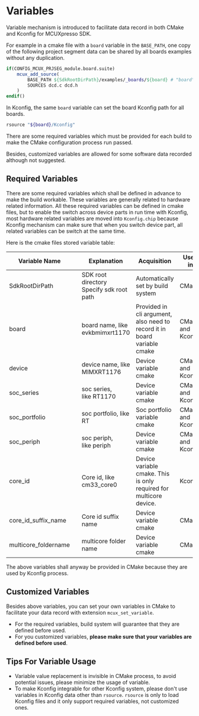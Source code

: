 # Variables

Variable mechanism is introduced to facilitate data record in both CMake and Kconfig for MCUXpresso SDK.

For example in a cmake file with a `board` variable in the `BASE_PATH`, one copy of the following project segment data can be shared by all boards examples without any duplication.

```cmake
if(CONFIG_MCUX_PRJSEG_module.board.suite)
    mcux_add_source(
        BASE_PATH ${SdkRootDirPath}/examples/_boards/${board} # "board" variable shall be defined in each board so that each board can use this project segment
        SOURCES dcd.c dcd.h
    )
endif()
```

In Kconfig, the same `board` variable can set the board Kconfig path for all boards.

```bash
rsource "${board}/Kconfig"
```

There are some required variables which must be provided for each build to make the CMake configuration process run passed.

Besides, customized variables are allowed for some software data recorded although not suggested.

## Required Variables

There are some required variables which shall be defined in advance to make the build workable. These variables are generally related to hardware related information. All these required variables can be defined in cmake files, but to enable the switch across device parts in run time with Kconfig, most hardware related variables are moved into `Kconfig.chip` because Kconfig mechanism can make sure that when you switch device part, all related variables can be switch at the same time.

Here is the cmake files stored variable table:

| Variable Name        |      | Explanation                              | Acquisition                              | Used in           |
| -------------------- | ---- | ---------------------------------------- | ---------------------------------------- | ----------------- |
| SdkRootDirPath       |      | SDK root directory<br />Specify sdk root path | Automatically set by build system        | CMake             |
| board                |      | board name, like evkbmimxrt1170          | Provided in cli argument, also need to record it in board<br /> variable cmake | CMake and Kconfig |
| device               |      | device name, like MIMXRT1176             | Device variable cmake                    | CMake and Kconfig |
| soc_series           |      | soc series, like RT1170                  | Device variable cmake                    | CMake and Kconfig |
| soc_portfolio        |      | soc portfolio, like RT                   | Soc portfolio variable cmake             | CMake and Kconfig |
| soc_periph           |      | soc periph, like periph                  | Device variable cmake                    | CMake and Kconfig |
| core_id              |      | Core id, like cm33_core0                 | Device variable cmake. This is only required for multicore device. | Kconfig           |
| core_id_suffix_name  |      | Core id suffix name                      | Device variable cmake                    | CMake             |
| multicore_foldername |      | multicore folder name                    | Device variable cmake                    | CMake             |

The above variables shall anyway be provided in CMake because they are used by Kconfig process.

## Customized Variables

Besides above variables, you can set your own variables in CMake to facilitate your data record with extension `mcux_set_variable`.

- For the required variables, build system will guarantee that they are defined before used.
- For you customized variables, **please make sure that your variables are defined before used**.

## Tips For Variable Usage

- Variable value replacement is invisible in CMake process, to avoid potential issues, please minimize the usage of variable.
- To make Kconfig integrable for other Kconfig system, please don't use variables in Kconfig data other than `rsource`. `rsource` is only to load Kconfig files and it only support required variables, not customized ones.

